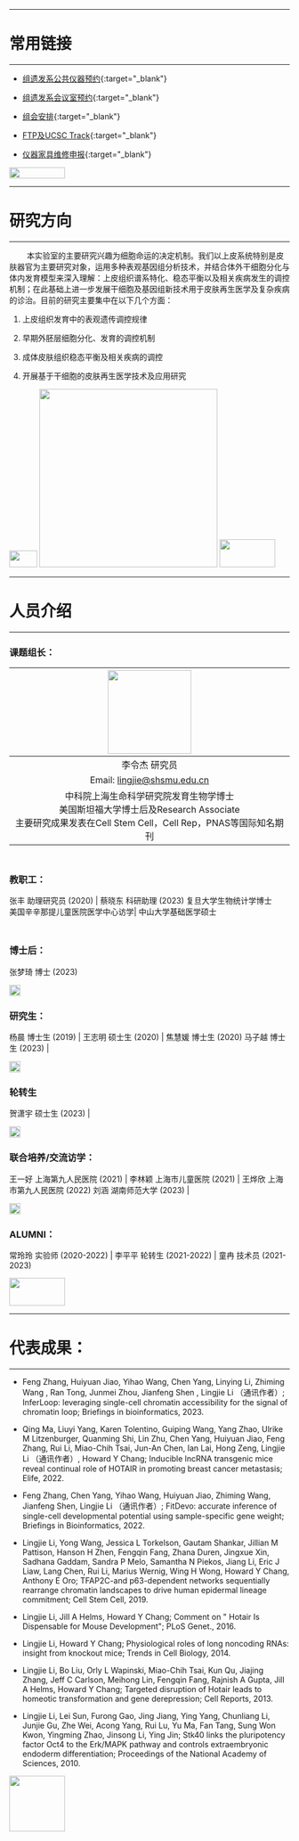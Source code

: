 <img src="https://fzhang.bioinfo-lab.com/img/white.png" height="10" width='10'>

-------------------------------
# 常用链接
-------------------------------

* [组遗发系公共仪器预约](https://www.jianguoyun.com/p/DevqjeQQzt7hCBivjqEFIAA){:target="_blank"}

* [组遗发系会议室预约](https://www.jianguoyun.com/p/DUGFkTcQzt7hCBiyj6EFIAA){:target="_blank"}

* [组会安排](https://www.jianguoyun.com/p/DaDdfgQQzt7hCBif_ZcFIAA){:target="_blank"}

* [FTP及UCSC Track](https://www.jianguoyun.com/p/DR0Zr1MQzt7hCBiJ4KEFIAA){:target="_blank"}

* [仪器家具维修申报](https://www.shsmu.edu.cn/zicc/info/1040/4743.htm){:target="_blank"}

<img src="https://fzhang.bioinfo-lab.com/img/white.png" height="20" width='100'>


-------------------------------
# 研究方向
-------------------------------

&nbsp;&nbsp;&nbsp;&nbsp;&nbsp;&nbsp;&nbsp;&nbsp;本实验室的主要研究兴趣为细胞命运的决定机制。我们以上皮系统特别是皮肤器官为主要研究对象，运用多种表观基因组分析技术，并结合体外干细胞分化与体内发育模型来深入理解：上皮组织谱系特化、稳态平衡以及相关疾病发生的调控机制；在此基础上进一步发展干细胞及基因组新技术用于皮肤再生医学及复杂疾病的诊治。目前的研究主要集中在以下几个方面：

1. 上皮组织发育中的表观遗传调控规律

2. 早期外胚层细胞分化、发育的调控机制
 
3. 成体皮肤组织稳态平衡及相关疾病的调控

4. 开展基于干细胞的皮肤再生医学技术及应用研究

<img src="https://fzhang.bioinfo-lab.com/img/white.png" height="30" width='50'>

<img src="https://lilab-sjtu.github.io/source/epi.jpg" width='320'/>

<img src="https://fzhang.bioinfo-lab.com/img/white.png" height="50" width='100'>

-------------------------------
# 人员介绍
-------------------------------


### 课题组长：

<img src="https://www.li-lab.cn/source/image/%E6%9D%8E%E4%BB%A4%E6%9D%B0.jpg" height='150'/> |
:-------------------------:|
李令杰 研究员 |
Email: lingjie@shsmu.edu.cn |
中科院上海生命科学研究院发育生物学博士<br>美国斯坦福大学博士后及Research Associate<br>主要研究成果发表在Cell Stem Cell，Cell Rep，PNAS等国际知名期刊 |



<img src="https://fzhang.bioinfo-lab.com/img/white.png" height="10" width='10'>



### 教职工：


张丰 助理研究员 (2020) | 蔡晓东 科研助理 (2023)
复旦大学生物统计学博士<br>美国辛辛那提儿童医院医学中心访学| 中山大学基础医学硕士


<img src="https://fzhang.bioinfo-lab.com/img/white.png" height="10" width='10'>

### 博士后：

张梦琦 博士 (2023)

<img src="https://fzhang.bioinfo-lab.com/img/white.png" height="20" width='20'>

### 研究生：

杨晨 博士生 (2019) | 王志明 硕士生 (2020) | 焦慧媛 博士生 (2020)
马子越 博士生 (2023) | 

<img src="https://fzhang.bioinfo-lab.com/img/white.png" height="20" width='20'>

### 轮转生

贺潇宇 硕士生 (2023) |

<img src="https://fzhang.bioinfo-lab.com/img/white.png" height="20" width='20'>

### 联合培养/交流访学：

王一好 上海第九人民医院 (2021) | 李林颖 上海市儿童医院 (2021) | 王烨欣 上海市第九人民医院 (2022)
刘涵 湖南师范大学 (2023) | 


<img src="https://fzhang.bioinfo-lab.com/img/white.png" height="20" width='20'>


### ALUMNI：

常玲玲 实验师 (2020-2022) | 李平平 轮转生 (2021-2022) | 童冉 技术员 (2021-2023)

<img src="https://fzhang.bioinfo-lab.com/img/white.png" height="50" width='100'>



-------------------------------
# 代表成果：
-------------------------------

* Feng Zhang, Huiyuan Jiao, Yihao Wang, Chen Yang, Linying Li, Zhiming Wang , Ran Tong, Junmei Zhou, Jianfeng Shen , Lingjie Li （通讯作者）; InferLoop: leveraging single-cell chromatin accessibility for the signal of chromatin loop; 	Briefings in bioinformatics, 	2023.

* Qing Ma, Liuyi Yang, Karen Tolentino, Guiping Wang, Yang Zhao, Ulrike M Litzenburger, Quanming Shi, Lin Zhu, Chen Yang, Huiyuan Jiao, Feng Zhang, Rui Li, Miao-Chih Tsai, Jun-An Chen, Ian Lai, Hong Zeng, Lingjie Li （通讯作者）, Howard Y Chang; Inducible lncRNA transgenic mice reveal continual role of HOTAIR in promoting breast cancer metastasis;  Elife,  2022.

* Feng Zhang, Chen Yang, Yihao Wang, Huiyuan Jiao, Zhiming Wang, Jianfeng Shen, Lingjie Li （通讯作者）; 	FitDevo: accurate inference of single-cell developmental potential using sample-specific gene weight; 	Briefings in Bioinformatics, 	2022.

* Lingjie Li, Yong Wang, Jessica L Torkelson, Gautam Shankar, Jillian M Pattison, Hanson H Zhen, Fengqin Fang, Zhana Duren, Jingxue Xin, Sadhana Gaddam, Sandra P Melo, Samantha N Piekos, Jiang Li, Eric J Liaw, Lang Chen, Rui Li, Marius Wernig, Wing H Wong, Howard Y Chang, Anthony E Oro; 	TFAP2C-and p63-dependent networks sequentially rearrange chromatin landscapes to drive human epidermal lineage commitment; 	Cell Stem Cell,  	2019.

* Lingjie Li, Jill A Helms, Howard Y Chang; 	Comment on " Hotair Is Dispensable for Mouse Development"; 	PLoS Genet., 	2016.

* Lingjie Li, Howard Y Chang; 	Physiological roles of long noncoding RNAs: insight from knockout mice; 	Trends in Cell Biology, 	2014.

* Lingjie Li, Bo Liu, Orly L Wapinski, Miao-Chih Tsai, Kun Qu, Jiajing Zhang, Jeff C Carlson, Meihong Lin, Fengqin Fang, Rajnish A Gupta, Jill A Helms, Howard Y Chang; 	Targeted disruption of Hotair leads to homeotic transformation and gene derepression; 	Cell Reports, 	2013.

* Lingjie Li, Lei Sun, Furong Gao, Jing Jiang, Ying Yang, Chunliang Li, Junjie Gu, Zhe Wei, Acong Yang, Rui Lu, Yu Ma, Fan Tang, Sung Won Kwon, Yingming Zhao, Jinsong Li, Ying Jin; 	Stk40 links the pluripotency factor Oct4 to the Erk/MAPK pathway and controls extraembryonic endoderm differentiation; 	Proceedings of the National Academy of Sciences, 	2010.


<img src="https://fzhang.bioinfo-lab.com/img/white.png" height="100" width='100'>




